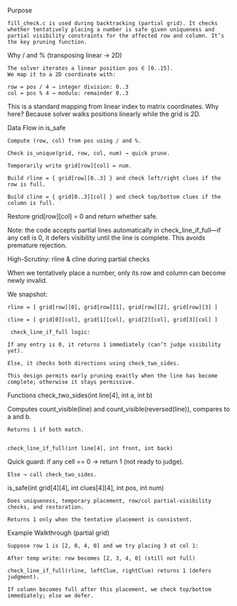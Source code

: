 Purpose

    fill_check.c is used during backtracking (partial grid). It checks whether tentatively placing a number is safe given uniqueness and partial visibility constraints for the affected row and column. It’s the key pruning function. 

Why / and % (transposing linear → 2D)

    The solver iterates a linear position pos ∈ [0..15].
    We map it to a 2D coordinate with:

    row = pos / 4 → integer division: 0..3
    col = pos % 4 → modulo: remainder 0..3

This is a standard mapping from linear index to matrix coordinates.
Why here? Because solver walks positions linearly while the grid is 2D. 

Data Flow in is_safe

    Compute (row, col) from pos using / and %.

    Check is_unique(grid, row, col, num) → quick prune.

    Temporarily write grid[row][col] = num.

    Build rline = { grid[row][0..3] } and check left/right clues if the row is full.

    Build cline = { grid[0..3][col] } and check top/bottom clues if the column is full.

Restore grid[row][col] = 0 and return whether safe. 

Note: the code accepts partial lines automatically in check_line_if_full—if any cell is 0, it defers visibility until the line is complete. This avoids premature rejection. 

High-Scrutiny: rline & cline during partial checks

When we tentatively place a number, only its row and column can become newly invalid.

We snapshot:

    rline = [ grid[row][0], grid[row][1], grid[row][2], grid[row][3] ]

    cline = [ grid[0][col], grid[1][col], grid[2][col], grid[3][col] ]

     check_line_if_full logic:

    If any entry is 0, it returns 1 immediately (can’t judge visibility yet).

    Else, it checks both directions using check_two_sides. 

    This design permits early pruning exactly when the line has become complete; otherwise it stays permissive.

Functions
    check_two_sides(int line[4], int a, int b)

Computes count_visible(line) and count_visible(reversed(line)), compares to a and b.

    Returns 1 if both match. 


    check_line_if_full(int line[4], int front, int back)

Quick guard: if any cell == 0 → return 1 (not ready to judge).

    Else → call check_two_sides. 


is_safe(int grid[4][4], int clues[4][4], int pos, int num)

    Does uniqueness, temporary placement, row/col partial-visibility checks, and restoration.

    Returns 1 only when the tentative placement is consistent. 

Example Walkthrough (partial grid)

    Suppose row 1 is [2, 0, 4, 0] and we try placing 3 at col 1:

    After temp write: row becomes [2, 3, 4, 0] (still not full)

    check_line_if_full(rline, leftClue, rightClue) returns 1 (defers judgment).

    If column becomes full after this placement, we check top/bottom immediately; else we defer.